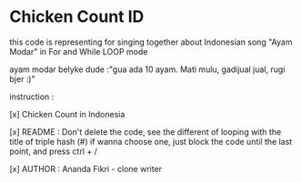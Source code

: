 # Chicken Count ID
this code is representing for singing together about Indonesian song "Ayam Modar" in For and While LOOP mode

ayam modar belyke dude :"gua ada 10 ayam. Mati mulu, gadijual jual, rugi bjer :)"

instruction :

[x] Chicken Count in Indonesia

[x] README : Don't delete the code, see the different of looping with the title of triple hash (#)
          if wanna choose one, just block the code until the last point, and press ctrl + / 
       
[x] AUTHOR : Ananda Fikri - clone writer
